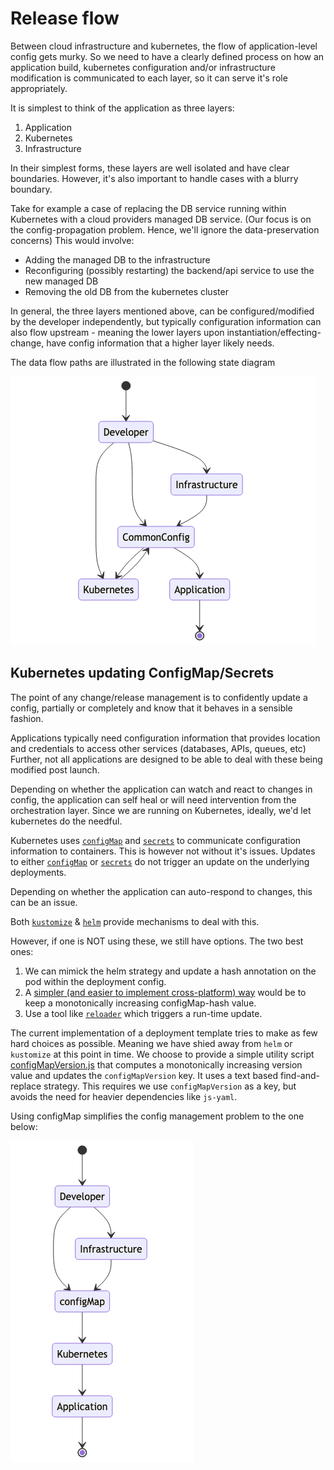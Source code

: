 # Release flow
Between cloud infrastructure and kubernetes, the flow of application-level
config gets murky. So we need to have a clearly defined process on how an
application build, kubernetes configuration and/or infrastructure modification
is communicated to each layer, so it can serve it's role appropriately.

It is simplest to think of the application as three layers:
1. Application
2. Kubernetes
3. Infrastructure

In their simplest forms, these layers are well isolated and have clear boundaries.
However, it's also important to handle cases with a blurry boundary.

Take for example a case of replacing the DB service running within Kubernetes with 
a cloud providers managed DB service. (Our focus is on the config-propagation
problem. Hence, we'll ignore the data-preservation concerns)
This would involve: 
- Adding the managed DB to the infrastructure
- Reconfiguring (possibly restarting) the backend/api service to use the new managed DB
- Removing the old DB from the kubernetes cluster

In general, the three layers mentioned above, can be configured/modified by the developer independently, but typically configuration information can also flow
upstream - meaning the lower layers upon instantiation/effecting-change, have
config information that a higher layer likely needs. 

The data flow paths are illustrated in the following state diagram

![Config Management](./images/config-mgmt.png)

## Kubernetes updating ConfigMap/Secrets
The point of any change/release management is to confidently update a config,
partially or completely and know that it behaves in a sensible fashion.

Applications typically need configuration information that provides
location and credentials to access other services (databases, APIs, queues, etc)
Further, not all applications are designed to be able to deal with these being
modified post launch.

Depending on whether the application can watch and react to changes in config,
the application can self heal or will need intervention from the orchestration layer.
Since we are running on Kubernetes, ideally, we'd let kubernetes do the needful.

Kubernetes uses [`configMap`](https://kubernetes.io/docs/concepts/configuration/configmap/) and [`secrets`](https://kubernetes.io/docs/concepts/configuration/secret/) 
to communicate configuration information to containers. This is however not without it's issues. Updates to either [`configMap`](https://kubernetes.io/docs/concepts/configuration/configmap/) or [`secrets`](https://kubernetes.io/docs/concepts/configuration/secret/) do not trigger an update on the underlying deployments.

Depending on whether the application can auto-respond to changes, this can be an issue. 

Both [`kustomize`](https://github.com/kubernetes-sigs/kustomize/blob/master/examples/configGeneration.md) & [`helm`](https://v2.helm.sh/docs/developing_charts/#automatically-roll-deployments-when-configmaps-or-secrets-change) provide mechanisms to deal with this. 

However, if one is NOT using these, we still have options. The two best ones:
1. We can mimick the helm strategy and update a hash annotation on the pod within the deployment config. 
2. A [simpler (and easier to implement cross-platform) way](https://stackoverflow.com/questions/37317003/restart-pods-when-configmap-updates-in-kubernetes/51421527#51421527) would be to keep a monotonically increasing configMap-hash value.
3. Use a tool like [`reloader`](https://github.com/stakater/Reloader) which triggers a run-time update. 

The current implementation of a deployment template tries to make as few hard choices as possible. 
Meaning we have shied away from `helm` or `kustomize` at this point in time. We choose to provide a simple utility script [configMapVersion.js](../bin/configMapVersion.js) that computes a monotonically increasing version value and updates the `configMapVersion` key. It uses a text based
find-and-replace strategy. This requires we use `configMapVersion` as a key, but avoids the need
for heavier dependencies like `js-yaml`.


Using configMap simplifies the config management problem to the one below:

![ConfigMap based config-management](./images/configMap.png)